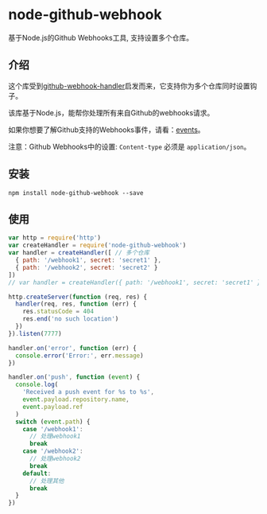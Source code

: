 # node-github-webhook
基于Node.js的Github Webhooks工具, 支持设置多个仓库。

## 介绍

这个库受到[github-webhook-handler](https://github.com/rvagg/github-webhook-handler)启发而来，它支持你为多个仓库同时设置钩子。

该库基于Node.js，能帮你处理所有来自Github的webhooks请求。

如果你想要了解Github支持的Webhooks事件，请看：[events](https://developer.github.com/webhooks/#events)。

注意：Github Webhooks中的设置: `Content-type` 必须是 `application/json`。

## 安装

`npm install node-github-webhook --save`

## 使用

```js
var http = require('http')
var createHandler = require('node-github-webhook')
var handler = createHandler([ // 多个仓库
  { path: '/webhook1', secret: 'secret1' },
  { path: '/webhook2', secret: 'secret2' }
])
// var handler = createHandler({ path: '/webhook1', secret: 'secret1' }) // 单个仓库

http.createServer(function (req, res) {
  handler(req, res, function (err) {
    res.statusCode = 404
    res.end('no such location')
  })
}).listen(7777)

handler.on('error', function (err) {
  console.error('Error:', err.message)
})

handler.on('push', function (event) {
  console.log(
    'Received a push event for %s to %s',
    event.payload.repository.name,
    event.payload.ref
  )
  switch (event.path) {
    case '/webhook1':
      // 处理webhook1
      break
    case '/webhook2':
      // 处理webhook2
      break
    default:
      // 处理其他
      break
  }
})
```
